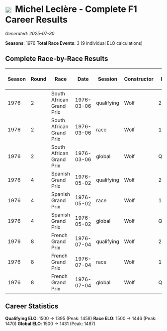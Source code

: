 # <img src="https://upload.wikimedia.org/wikipedia/commons/c/c3/Flag_of_France.svg" alt="France" width="20" height="auto" style="vertical-align: middle; margin-right: 5px;" onerror="this.outerHTML='🇫🇷'; this.style.marginRight='5px';"/> Michel Leclère - Complete F1 Career Results

*Generated: 2025-07-30*

**Seasons**: 1976
**Total Race Events**: 3 (9 individual ELO calculations)

## Complete Race-by-Race Results

| Season | Round | Race | Date | Session | Constructor | Position | Starting ELO | ELO Change | Final ELO | Teammate | Teammate Position | Teammate Starting ELO | Teammate ELO Change | Teammate Final ELO |
|--------|-------|------|------|---------|-------------|----------|--------------|------------|-----------|----------|-------------------|----------------------|---------------------|-------------------|
| 1976 | 2 | South African Grand Prix | 1976-03-06 | qualifying | Wolf | 22 | 1500 | -42 | 1458 | Jacky Ickx | 19 | N/A | N/A | N/A |
| 1976 | 2 | South African Grand Prix | 1976-03-06 | race | Wolf | 13 | 1500 | N/A | 1500 | Jacky Ickx | DNF | N/A | N/A | N/A |
| 1976 | 2 | South African Grand Prix | 1976-03-06 | global | Wolf | Q:22/R:13 | 1500 | -13 | 1487 | Jacky Ickx | Q:19/R:DNF | N/A | N/A | N/A |
| 1976 | 4 | Spanish Grand Prix | 1976-05-02 | qualifying | Wolf | 23 | 1458 | -35 | 1423 | Jacky Ickx | 21 | N/A | N/A | N/A |
| 1976 | 4 | Spanish Grand Prix | 1976-05-02 | race | Wolf | 10 | 1500 | -30 | 1470 | Jacky Ickx | 7 | N/A | N/A | N/A |
| 1976 | 4 | Spanish Grand Prix | 1976-05-02 | global | Wolf | Q:23/R:10 | 1487 | -31 | 1456 | Jacky Ickx | Q:21/R:7 | N/A | N/A | N/A |
| 1976 | 8 | French Grand Prix | 1976-07-04 | qualifying | Wolf | 22 | 1423 | -28 | 1395 | Jacky Ickx | 19 | N/A | N/A | N/A |
| 1976 | 8 | French Grand Prix | 1976-07-04 | race | Wolf | 13 | 1470 | -24 | 1446 | Jacky Ickx | 10 | N/A | N/A | N/A |
| 1976 | 8 | French Grand Prix | 1976-07-04 | global | Wolf | Q:22/R:13 | 1456 | -25 | 1431 | Jacky Ickx | Q:19/R:10 | N/A | N/A | N/A |

## Career Statistics

**Qualifying ELO**: 1500 → 1395 (Peak: 1458)
**Race ELO**: 1500 → 1446 (Peak: 1470)
**Global ELO**: 1500 → 1431 (Peak: 1487)
